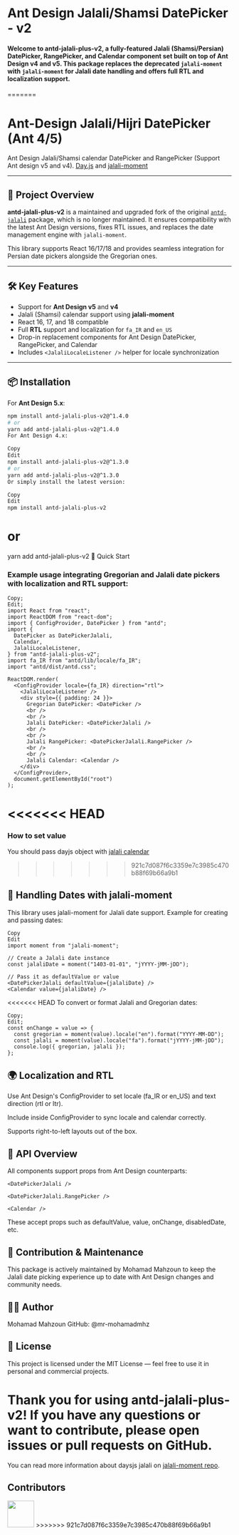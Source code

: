 # Ant Design Jalali/Shamsi DatePicker - v2

#### Welcome to **antd-jalali-plus-v2**, a fully-featured Jalali (Shamsi/Persian) DatePicker, RangePicker, and Calendar component set built on top of Ant Design v4 and v5. This package replaces the deprecated `jalali-moment` with `jalali-moment` for Jalali date handling and offers full RTL and localization support.

=======
# Ant-Design Jalali/Hijri DatePicker (Ant 4/5)
Ant Design Jalali/Shamsi calendar DatePicker and RangePicker (Support Ant design v5 and v4). [Day.js](https://github.com/iamkun/dayjs) and [jalali-moment](https://github.com/fingerpich/jalali-moment)

---

## 🌟 Project Overview

**antd-jalali-plus-v2** is a maintained and upgraded fork of the original [`antd-jalali`](https://www.npmjs.com/package/antd-jalali) package, which is no longer maintained. It ensures compatibility with the latest Ant Design versions, fixes RTL issues, and replaces the date management engine with `jalali-moment`.

This library supports React 16/17/18 and provides seamless integration for Persian date pickers alongside the Gregorian ones.

---

## 🛠️ Key Features

- Support for **Ant Design v5** and **v4**
- Jalali (Shamsi) calendar support using **jalali-moment**
- React 16, 17, and 18 compatible
- Full **RTL** support and localization for `fa_IR` and `en_US`
- Drop-in replacement components for Ant Design DatePicker, RangePicker, and Calendar
- Includes `<JalaliLocaleListener />` helper for locale synchronization

---

## 📦 Installation

For **Ant Design 5.x**:

```bash
npm install antd-jalali-plus-v2@^1.4.0
# or
yarn add antd-jalali-plus-v2@^1.4.0
For Ant Design 4.x:
```

```bash
Copy
Edit
npm install antd-jalali-plus-v2@^1.3.0
# or
yarn add antd-jalali-plus-v2@^1.3.0
Or simply install the latest version:
```

```bash
Copy
Edit
npm install antd-jalali-plus-v2
```

# or

yarn add antd-jalali-plus-v2
🚀 Quick Start

### Example usage integrating Gregorian and Jalali date pickers with localization and RTL support:

```tsx
Copy;
Edit;
import React from "react";
import ReactDOM from "react-dom";
import { ConfigProvider, DatePicker } from "antd";
import {
  DatePicker as DatePickerJalali,
  Calendar,
  JalaliLocaleListener,
} from "antd-jalali-plus-v2";
import fa_IR from "antd/lib/locale/fa_IR";
import "antd/dist/antd.css";

ReactDOM.render(
  <ConfigProvider locale={fa_IR} direction="rtl">
    <JalaliLocaleListener />
    <div style={{ padding: 24 }}>
      Gregorian DatePicker: <DatePicker />
      <br />
      <br />
      Jalali DatePicker: <DatePickerJalali />
      <br />
      <br />
      Jalali RangePicker: <DatePickerJalali.RangePicker />
      <br />
      <br />
      Jalali Calendar: <Calendar />
    </div>
  </ConfigProvider>,
  document.getElementById("root")
);
```
<<<<<<< HEAD
=======
### How to set value  
You should pass dayjs object with [jalali calendar](https://github.com/fingerpich/jalali-moment)
>>>>>>> 921c7d087f6c3359e7c3985c470b88f69b66a9b1

## 📅 Handling Dates with jalali-moment

This library uses jalali-moment for Jalali date support. Example for creating and passing dates:

```tsx
Copy
Edit
import moment from "jalali-moment";

// Create a Jalali date instance
const jalaliDate = moment("1403-01-01", "jYYYY-jMM-jDD");

// Pass it as defaultValue or value
<DatePickerJalali defaultValue={jalaliDate} />
<Calendar value={jalaliDate} />
```

<<<<<<< HEAD
To convert or format Jalali and Gregorian dates:

```tsx
Copy;
Edit;
const onChange = value => {
  const gregorian = moment(value).locale("en").format("YYYY-MM-DD");
  const jalali = moment(value).locale("fa").format("jYYYY-jMM-jDD");
  console.log({ gregorian, jalali });
};
```

## 🌍 Localization and RTL

Use Ant Design's ConfigProvider to set locale (fa_IR or en_US) and text direction (rtl or ltr).

Include <JalaliLocaleListener /> inside ConfigProvider to sync locale and calendar correctly.

Supports right-to-left layouts out of the box.

## 📖 API Overview

All components support props from Ant Design counterparts:

```
<DatePickerJalali />

<DatePickerJalali.RangePicker />

<Calendar />
```

These accept props such as defaultValue, value, onChange, disabledDate, etc.

## 🤝 Contribution & Maintenance

This package is actively maintained by Mohamad Mahzoun to keep the Jalali date picking experience up to date with Ant Design changes and community needs.

## 🧑‍💻 Author

Mohamad Mahzoun
GitHub: @mr-mohamadmhz

## 📄 License

This project is licensed under the MIT License — feel free to use it in personal and commercial projects.

Thank you for using antd-jalali-plus-v2!
If you have any questions or want to contribute, please open issues or pull requests on GitHub.
=======
You can read more information about daysjs jalali on [jalali-moment repo](https://github.com/fingerpich/jalali-moment).

## Contributors
<a href="https://github.com/mr-mohamadmhz">
<img src="https://github.com/mr-mohamadmhz.png" width="60px;"/></a></sub>
>>>>>>> 921c7d087f6c3359e7c3985c470b88f69b66a9b1
